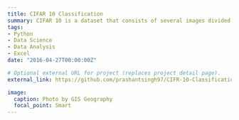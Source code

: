 ```yaml
---
title: CIFAR 10 Classification
summary: CIFAR 10 is a dataset that consists of several images divided into the following 10 classes as - Airplanes, Cars, Birds, Cats, Deer, Dogs, Frogs, Horses, Ships, Trucks.
tags:
- Python
- Data Science
- Data Analysis
- Excel
date: "2016-04-27T00:00:00Z"

# Optional external URL for project (replaces project detail page).
external_link: https://github.com/prashantsingh97/CIFR-10-Classification

image:
  caption: Photo by GIS Geography
  focal_point: Smart
---
```

